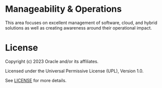 # Manageability & Operations

This area focuses on excellent management of  software, cloud, and hybrid solutions as well as creating awareness around their operational impact.

# License

Copyright (c) 2023 Oracle and/or its affiliates.

Licensed under the Universal Permissive License (UPL), Version 1.0.

See [LICENSE](https://github.com/oracle-devrel/technology-engineering/blob/folder-structure/LICENSE) for more details.